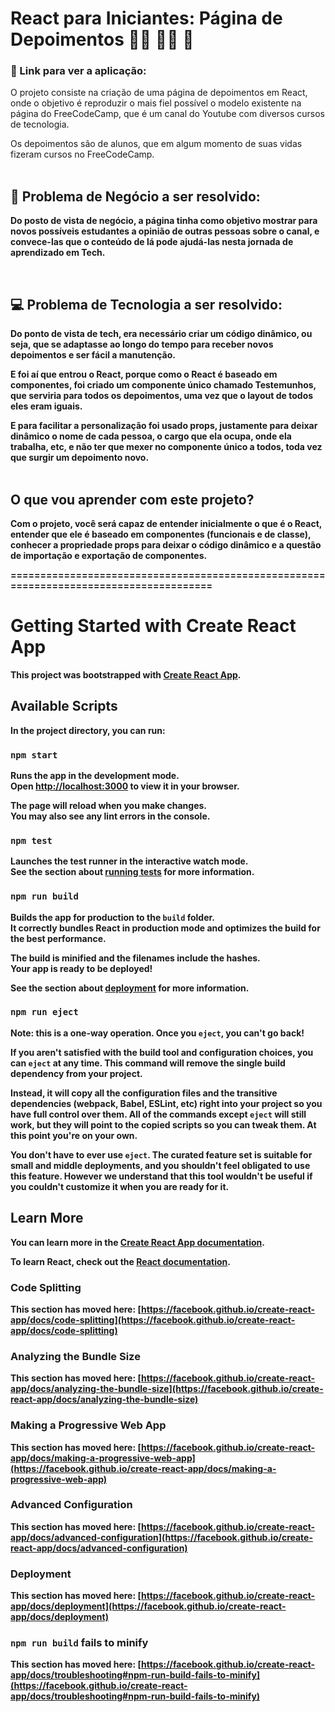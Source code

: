 # React para Iniciantes: Página de Depoimentos :red_haired_woman: :person_red_hair: :older_woman:

### :link: Link para ver a aplicação: 

O projeto consiste na criação de uma página de depoimentos em React, onde o objetivo é reproduzir o mais fiel possível o modelo existente na página do FreeCodeCamp, que é um canal do Youtube com diversos cursos de tecnologia.

Os depoimentos são de alunos, que em algum momento de suas vidas fizeram cursos no FreeCodeCamp.
<br>
<br>
## :dart: Problema de Negócio a ser resolvido:

<b>Do posto de vista de negócio<b>, a página tinha como objetivo mostrar para novos possíveis estudantes a opinião de outras pessoas sobre o canal, e convece-las que o conteúdo de lá pode ajudá-las nesta jornada de aprendizado em Tech.
  
<br>
  
## :computer: Problema de Tecnologia a ser resolvido:

<b>Do ponto de vista de tech<b>, era necessário criar um código dinâmico, ou seja, que se adaptasse ao longo do tempo para receber novos depoimentos e ser fácil a manutenção.

E foi aí que entrou o React, porque como o React é baseado em componentes, foi criado um componente único chamado Testemunhos, que serviria para todos os depoimentos, uma vez que o layout de todos eles eram iguais.

E para facilitar a personalização foi usado props, justamente para deixar dinâmico o nome de cada pessoa, o cargo que ela ocupa, onde ela trabalha, etc, e não ter que mexer no componente único a todos, toda vez que surgir um depoimento novo.
<br>
<br>
  
## O que vou aprender com este projeto?
  
Com o projeto, você será capaz de entender inicialmente o que é o React, entender que ele é baseado em componentes (funcionais e de classe), conhecer a propriedade props para deixar o código dinâmico e a questão de importação e exportação de componentes. 
  
  
=======================================================================================

# Getting Started with Create React App

This project was bootstrapped with [Create React App](https://github.com/facebook/create-react-app).

## Available Scripts

In the project directory, you can run:

### `npm start`

Runs the app in the development mode.\
Open [http://localhost:3000](http://localhost:3000) to view it in your browser.

The page will reload when you make changes.\
You may also see any lint errors in the console.

### `npm test`

Launches the test runner in the interactive watch mode.\
See the section about [running tests](https://facebook.github.io/create-react-app/docs/running-tests) for more information.

### `npm run build`

Builds the app for production to the `build` folder.\
It correctly bundles React in production mode and optimizes the build for the best performance.

The build is minified and the filenames include the hashes.\
Your app is ready to be deployed!

See the section about [deployment](https://facebook.github.io/create-react-app/docs/deployment) for more information.

### `npm run eject`

**Note: this is a one-way operation. Once you `eject`, you can't go back!**

If you aren't satisfied with the build tool and configuration choices, you can `eject` at any time. This command will remove the single build dependency from your project.

Instead, it will copy all the configuration files and the transitive dependencies (webpack, Babel, ESLint, etc) right into your project so you have full control over them. All of the commands except `eject` will still work, but they will point to the copied scripts so you can tweak them. At this point you're on your own.

You don't have to ever use `eject`. The curated feature set is suitable for small and middle deployments, and you shouldn't feel obligated to use this feature. However we understand that this tool wouldn't be useful if you couldn't customize it when you are ready for it.

## Learn More

You can learn more in the [Create React App documentation](https://facebook.github.io/create-react-app/docs/getting-started).

To learn React, check out the [React documentation](https://reactjs.org/).

### Code Splitting

This section has moved here: [https://facebook.github.io/create-react-app/docs/code-splitting](https://facebook.github.io/create-react-app/docs/code-splitting)

### Analyzing the Bundle Size

This section has moved here: [https://facebook.github.io/create-react-app/docs/analyzing-the-bundle-size](https://facebook.github.io/create-react-app/docs/analyzing-the-bundle-size)

### Making a Progressive Web App

This section has moved here: [https://facebook.github.io/create-react-app/docs/making-a-progressive-web-app](https://facebook.github.io/create-react-app/docs/making-a-progressive-web-app)

### Advanced Configuration

This section has moved here: [https://facebook.github.io/create-react-app/docs/advanced-configuration](https://facebook.github.io/create-react-app/docs/advanced-configuration)

### Deployment

This section has moved here: [https://facebook.github.io/create-react-app/docs/deployment](https://facebook.github.io/create-react-app/docs/deployment)

### `npm run build` fails to minify

This section has moved here: [https://facebook.github.io/create-react-app/docs/troubleshooting#npm-run-build-fails-to-minify](https://facebook.github.io/create-react-app/docs/troubleshooting#npm-run-build-fails-to-minify)
